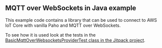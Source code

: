 MQTT over WebSockets in Java example
------------------------------------

This example code contains a library that can be used to connect to AWS IoT Core with vanilla Paho and MQTT over WebSockets.

To see how it is used look at the tests in the [BasicMqttOverWebsocketsProviderTest class in the Jitpack project](../../mqtt-over-websockets-jitpack/java/src/test/java/com/awslabs/aws/iot/websockets/BasicMqttOverWebsocketsProviderTest.java).
